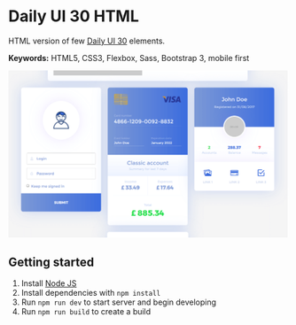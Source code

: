 # Daily UI 30 HTML

HTML version of few [Daily UI 30](https://symu.co/freebies/ui-kits-9/daily-ui-30-elements/) elements.

**Keywords:** HTML5, CSS3, Flexbox, Sass, Bootstrap 3, mobile first

![dailyUI30 screenshot](screenshot.png?raw=true)

## Getting started

1. Install [Node JS](http://nodejs.org/)
2. Install dependencies with `npm install`
3. Run `npm run dev` to start server and begin developing
4. Run `npm run build` to create a build
